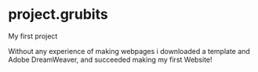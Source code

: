 # project.grubits
My first project

Without any experience of making webpages i downloaded a template and Adobe DreamWeaver, and succeeded making my first Website!
